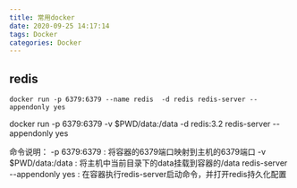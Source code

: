 ```yaml
---
title: 常用docker
date: 2020-09-25 14:17:14
tags: Docker
categories: Docker
---
```

## redis

`docker run -p 6379:6379 --name redis  -d redis redis-server --appendonly yes`

docker run -p 6379:6379 -v $PWD/data:/data  -d redis:3.2 redis-server --appendonly yes

命令说明：
-p 6379:6379 : 将容器的6379端口映射到主机的6379端口
-v $PWD/data:/data : 将主机中当前目录下的data挂载到容器的/data
redis-server --appendonly yes : 在容器执行redis-server启动命令，并打开redis持久化配置
